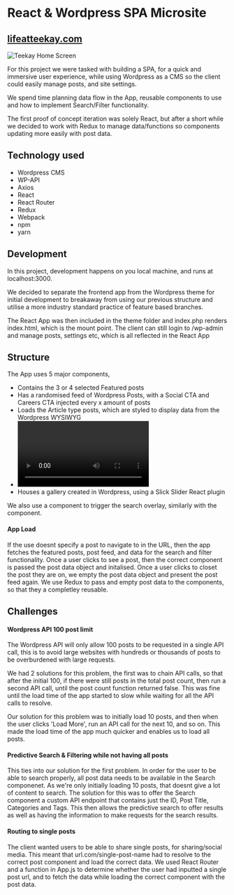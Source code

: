 # **React & Wordpress SPA Microsite** #
## [lifeatteekay.com](http://lifeatteekay.com/)


![Teekay Home Screen](http://i.imgur.com/eOlV9eH.png "Teekay Home Screen")

For this project we were tasked with building a SPA, for a quick and immersive user experience, while using Wordpress as a CMS so the client could easily manage posts, and site settings.

We spend time planning data flow in the App, reusable components to use and how to implement Search/Filter functionality.

The first proof of concept iteration was solely React, but after a short while we decided to work with Redux to manage data/functions so components updating more easily with post data.

## Technology used 
* Wordpress CMS
* WP-API
* Axios
* React 
* React Router
* Redux
* Webpack
* npm
* yarn

## Development
In this project, development happens on you local machine, and runs at localhost:3000. 

We decided to separate the frontend app from the Wordpress theme for initial development to breakaway from using our previous structure and utilise a more industry standard practice of feature based branches.

The React App was then included in the theme folder and index.php renders index.html, which is the mount point. The client can still login to /wp-admin and manage posts, settings etc, which is all reflected in the React App

## Structure
The App uses 5 major components,
* <FeaturedPosts /> Contains the 3 or 4 selected Featured posts
* <PostFeed /> Has a randomised feed of Wordpress Posts, with a Social CTA and Careers CTA injected every x amount of posts
* <Article /> Loads the Article type posts, which are styled to display data from the Wordpress WYSIWYG
* <Video /> Embeds a selected YouTube video, and fetches data from the YouTube API for the description and thumbnail in the Post Feed
* <Gallery /> Houses a gallery created in Wordpress, using a Slick Slider React plugin

We also use a <SearchPosts /> component to trigger the search overlay, similarly with the <Filters /> component. 

#### App Load
If the use doesnt specify a post to navigate to in the URL, then the app fetches the featured posts, post feed, and data for the search and filter functionality. 
Once a user clicks to see a post, then the correct component is passed the post data object and initalised. 
Once a user clicks to closet the post they are on, we empty the post data object and present the post feed again.
We use Redux to pass and empty post data to the components, so that they a completley reusable. 



## Challenges
#### Wordpress API 100 post limit
The Wordpress API will only allow 100 posts to be requested in a single API call, this is to avoid large websites with hundreds or thousands of posts to be overburdened with large requests.

We had 2 solutions for this problem, the first was to chain API calls, so that after the initial 100, if there were still posts in the total post count, then run a second API call, until the post count function returned false. 
This was fine until the load time of the app started to slow while waiting for all the API calls to resolve.

Our solution for this problem was to initially load 10 posts, and then when the user clicks 'Load More', run an API call for the next 10, and so on. This made the load time of the app much quicker and enables us to load all posts.

#### Predictive Search & Filtering while not having all posts
This ties into our solution for the first problem. In order for the user to be able to search properly, all post data needs to be available in the Search componenet. As we're only initially loading 10 posts, that doesnt give a lot of content to search. 
The solution for this was to offer the Search component a custom API endpoint that contains just the ID, Post Title, Categories and Tags.
This then allows the predictive search to offer results as well as having the information to make requests for the search results.

#### Routing to single posts
The client wanted users to be able to share single posts, for sharing/social media. This meant that url.com/single-post-name had to resolve to the correct post component and load the correct data.
We used React Router and a function in App.js to determine whether the user had inputted a single post url, and to fetch the data while loading the correct component with the post data.
